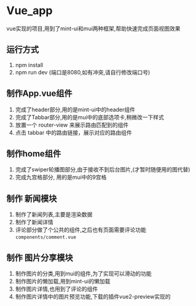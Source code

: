 # Vue_app
vue实现的项目,用到了mint-ui和mui两种框架,帮助快速完成页面视图效果
## 运行方式
1. npm install
2. npm run dev (端口是8080,如有冲突,请自行修改端口号)

## 制作App.vue组件
1. 完成了header部分,用的是mint-ui中的header组件
2. 完成了Tabbar部分,用的是mui中的底部选项卡,稍微改一下样式
3. 放置一个 router-view 来展示路由匹配到的组件
4. 点击 tabbar 中的路由链接，展示对应的路由组件

## 制作home组件
1. 完成了swiper轮播图部分,由于接收不到后台图片,(才暂时随便用的图代替)
2. 完成九宫格部分, 用的是mui中的9宫格

## 制作 新闻模块
1. 制作了新闻列表,主要是渲染数据
2. 制作了新闻详情
3. 评论部分做了个公共的组件,之后也有页面需要评论功能`components/comment.vue`

## 制作 图片分享模块
1. 制作图片的分类,用到mui的组件,为了实现可以滑动的功能
2. 制作图片的懒加载,用到mint-ui的懒加载
3. 制作图片详情,也用到了评论的组件
4. 制作图片详情中的图片预览功能,下载的插件vue2-preview实现的